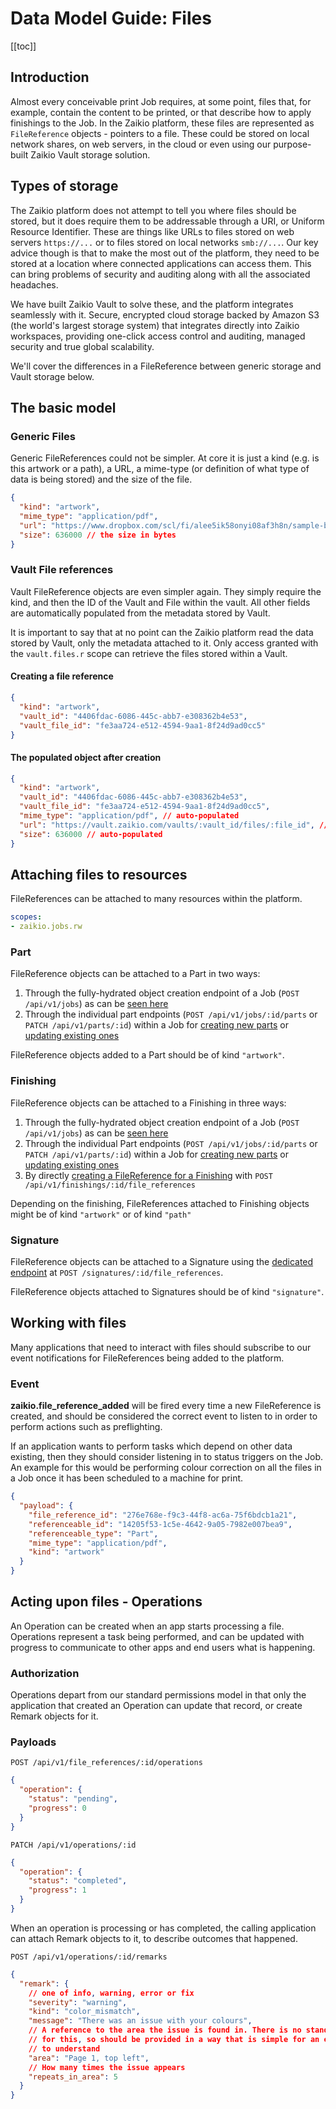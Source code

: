 # Data Model Guide: Files

[[toc]]

## Introduction

Almost every conceivable print Job requires, at some point, files that, for example, contain the
content to be printed, or that describe how to apply finishings to the Job. In the Zaikio platform,
these files are represented as `FileReference` objects - pointers to a file. These could be stored
on local network shares, on web servers, in the cloud or even using our purpose-built Zaikio Vault
storage solution.

## Types of storage

The Zaikio platform does not attempt to tell you where files should be stored, but it does require
them to be addressable through a URI, or Uniform Resource Identifier. These are things like URLs to
files stored on web servers `https://...` or to files stored on local networks `smb://...`. Our key
advice though is that to make the most out of the platform, they need to be stored at a location where
connected applications can access them. This can bring problems of security and auditing along with
all the associated headaches.

We have built Zaikio Vault to solve these, and the platform integrates seamlessly with it. Secure,
encrypted cloud storage backed by Amazon S3 (the world's largest storage system) that integrates
directly into Zaikio workspaces, providing one-click access control and auditing, managed security
and true global scalability.

We'll cover the differences in a FileReference between generic storage and Vault storage below.

## The basic model

### Generic Files

Generic FileReferences could not be simpler. At core it is just a kind (e.g. is this artwork or a path), a URL,
a mime-type (or definition of what type of data is being stored) and the size of the file.

```json
{
  "kind": "artwork",
  "mime_type": "application/pdf",
  "url": "https://www.dropbox.com/scl/fi/alee5ik58onyi08af3h8n/sample-business-card.pdf?rlkey=ezfzqpp6t3bqn86guxq84ykwk&dl=1",
  "size": 636000 // the size in bytes
}
```

### Vault File references

Vault FileReference objects are even simpler again. They simply require the kind, and then the
ID of the Vault and File within the vault. All other fields are automatically populated from
the metadata stored by Vault.

It is important to say that at no point can the Zaikio platform read the data stored by Vault,
only the metadata attached to it. Only access granted with the `vault.files.r` scope can retrieve
the files stored within a Vault.

#### Creating a file reference

```json
{
  "kind": "artwork",
  "vault_id": "4406fdac-6086-445c-abb7-e308362b4e53",
  "vault_file_id": "fe3aa724-e512-4594-9aa1-8f24d9ad0cc5"
}
```

#### The populated object after creation

```json
{
  "kind": "artwork",
  "vault_id": "4406fdac-6086-445c-abb7-e308362b4e53",
  "vault_file_id": "fe3aa724-e512-4594-9aa1-8f24d9ad0cc5",
  "mime_type": "application/pdf", // auto-populated
  "url": "https://vault.zaikio.com/vaults/:vault_id/files/:file_id", // auto-populated
  "size": 636000 // auto-populated
}
```

## Attaching files to resources

FileReferences can be attached to many resources within the platform.

```yaml
scopes:
- zaikio.jobs.rw
```

### Part

FileReference objects can be attached to a Part in two ways:

1. Through the fully-hydrated object creation endpoint of a Job (`POST /api/v1/jobs`) as can be [seen here](/integration/data-model-guide/job.html#adding-print-data-files)
2. Through the individual part endpoints (`POST /api/v1/jobs/:id/parts` or `PATCH /api/v1/parts/:id`) within a Job for [creating new parts](/api/data_platform/zaikio.html#/Jobs/post_jobs__job_id__parts) or [updating existing ones](/api/data_platform/zaikio.html#/Jobs/patch_parts__part_id_)

FileReference objects added to a Part should be of kind `"artwork"`.

### Finishing

FileReference objects can be attached to a Finishing in three ways:

1. Through the fully-hydrated object creation endpoint of a Job (`POST /api/v1/jobs`) as can be [seen here](/integration/data-model-guide/job.html#adding-print-data-files)
2. Through the individual Part endpoints (`POST /api/v1/jobs/:id/parts` or `PATCH /api/v1/parts/:id`) within a Job for [creating new parts](/api/data_platform/zaikio.html#/Jobs/post_jobs__job_id__parts) or [updating existing ones](/api/data_platform/zaikio.html#/Jobs/patch_parts__part_id_)
3. By directly [creating a FileReference for a Finishing](/api/data_platform/zaikio.html#/Jobs/post_finishings__finishing_id__file_references) with `POST /api/v1/finishings/:id/file_references`

Depending on the finishing, FileReferences attached to Finishing objects might be of kind `"artwork"` or
of kind `"path"`

### Signature

FileReference objects can be attached to a Signature using the [dedicated endpoint](/api/data_platform/zaikio.html#/Jobs/post_signatures__signature_id__file_references)
at `POST /signatures/:id/file_references`.

FileReference objects attached to Signatures should be of kind `"signature"`.

## Working with files

Many applications that need to interact with files should subscribe to our event notifications
for FileReferences being added to the platform.

### Event

**zaikio.file_reference_added** will be fired every time a new FileReference is created,
and should be considered the correct event to listen to in order to perform actions such
as preflighting.

If an application wants to perform tasks which depend on other data existing, then they should
consider listening in to status triggers on the Job. An example for this would be performing
colour correction on all the files in a Job once it has been scheduled to a machine for print.

```json
{
  "payload": {
    "file_reference_id": "276e768e-f9c3-44f8-ac6a-75f6bdcb1a21",
    "referenceable_id": "14205f53-1c5e-4642-9a05-7982e007bea9",
    "referenceable_type": "Part",
    "mime_type": "application/pdf",
    "kind": "artwork"
  }
}
```

## Acting upon files - Operations

An Operation can be created when an app starts processing a file. Operations represent a
task being performed, and can be updated with progress to communicate to other apps and end users
what is happening.

### Authorization

Operations depart from our standard permissions model in that only the application that created
an Operation can update that record, or create Remark objects for it.

### Payloads

`POST /api/v1/file_references/:id/operations`

```json
{
  "operation": {
    "status": "pending",
    "progress": 0
  }
}
```

`PATCH /api/v1/operations/:id`

```json
{
  "operation": {
    "status": "completed",
    "progress": 1
  }
}
```

When an operation is processing or has completed, the calling application can attach Remark objects to
it, to describe outcomes that happened.

`POST /api/v1/operations/:id/remarks`

```json
{
  "remark": {
    // one of info, warning, error or fix
    "severity": "warning",
    "kind": "color_mismatch",
    "message": "There was an issue with your colours",
    // A reference to the area the issue is found in. There is no standard
    // for this, so should be provided in a way that is simple for an end-user
    // to understand
    "area": "Page 1, top left",
    // How many times the issue appears
    "repeats_in_area": 5
  }
}
```
